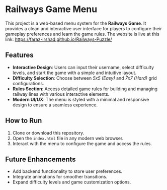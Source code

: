 # Railways Game Menu

This project is a web-based menu system for the **Railways Game**. It provides a clean and interactive user interface for players to configure their gameplay preferences and learn the game rules.
The website is live at this link: https://faraz-irshad.github.io/Railways-Puzzle/

## Features

- **Interactive Design**: Users can input their username, select difficulty levels, and start the game with a simple and intuitive layout.
- **Difficulty Selection**: Choose between *5x5 (Easy)* and *7x7 (Hard)* grid configurations.
- **Rules Section**: Access detailed game rules for building and managing railway lines with various interactive elements.
- **Modern UI/UX**: The menu is styled with a minimal and responsive design to ensure a seamless experience.

## How to Run

1. Clone or download this repository.
2. Open the `index.html` file in any modern web browser.
3. Interact with the menu to configure the game and access the rules.

## Future Enhancements

- Add backend functionality to store user preferences.
- Integrate animations for smoother transitions.
- Expand difficulty levels and game customization options.
